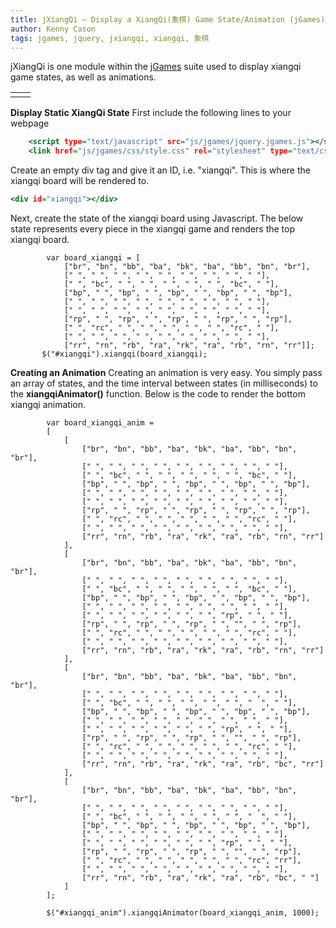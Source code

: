 ```yaml
---
title: jXiangQi – Display a XiangQi(象棋) Game State/Animation (jGames)
author: Kenny Cason
tags: jgames, jquery, jxiangqi, xiangqi, 象棋
---
```


jXiangQi is one module within the <a href="/posts/2011-08-08-jgames.html">jGames</a> suite used to display xiangqi game states, as well as animations. 
    <table>
        <tr><td><div id="xiangqi"></div></td><td><div id="xiangqi_anim"></div></td></tr>
    </table>

<strong>Display Static XiangQi State</strong>
First include the following lines to your webpage

```{.html .numberLines startFrom="1"}
    <script type="text/javascript" src="js/jgames/jquery.jgames.js"></script>
    <link href="js/jgames/css/style.css" rel="stylesheet" type="text/css" />

```
Create an empty div tag and give it an ID, i.e. "xiangqi". This is where the xiangqi board will be rendered to.

```{.html .numberLines startFrom="1"}
<div id="xiangqi"></div>

```
Next, create the state of the xiangqi board using Javascript. The below state represents every piece in the xiangqi game and renders the top xiangqi board.

```{.javascript .numberLines startFrom="1"}
        var board_xiangqi = [
            ["br", "bn", "bb", "ba", "bk", "ba", "bb", "bn", "br"],
            [" ", " ", " ", " ", " ", " ", " ", " ", " "],
            [" ", "bc", " ", " ", " ", " ", " ", "bc", " "],
            ["bp", " ", "bp", " ", "bp", " ", "bp", " ", "bp"],
            [" ", " ", " ", " ", " ", " ", " ", " ", " "],
            [" ", " ", " ", " ", " ", " ", " ", " ", " "],
            ["rp", " ", "rp", " ", "rp", " ", "rp", " ", "rp"],
            [" ", "rc", " ", " ", " ", " ", " ", "rc", " "],
            [" ", " ", " ", " ", " ", " ", " ", " ", " "],
            ["rr", "rn", "rb", "ra", "rk", "ra", "rb", "rn", "rr"]];
       $("#xiangqi").xiangqi(board_xiangqi);
```

<strong>Creating an Animation</strong>
Creating an animation is very easy. You simply pass an array of states, and the time interval between states (in milliseconds) to the <b>xiangqiAnimator()</b> function. Below is the code to render the bottom xiangqi animation.

```{.javascript .numberLines startFrom="1"}
        var board_xiangqi_anim =
        [
            [
                ["br", "bn", "bb", "ba", "bk", "ba", "bb", "bn", "br"],
                [" ", " ", " ", " ", " ", " ", " ", " ", " "],
                [" ", "bc", " ", " ", " ", " ", " ", "bc", " "],
                ["bp", " ", "bp", " ", "bp", " ", "bp", " ", "bp"],
                [" ", " ", " ", " ", " ", " ", " ", " ", " "],
                [" ", " ", " ", " ", " ", " ", " ", " ", " "],
                ["rp", " ", "rp", " ", "rp", " ", "rp", " ", "rp"],
                [" ", "rc", " ", " ", " ", " ", " ", "rc", " "],
                [" ", " ", " ", " ", " ", " ", " ", " ", " "],
                ["rr", "rn", "rb", "ra", "rk", "ra", "rb", "rn", "rr"]
            ],
            [
                ["br", "bn", "bb", "ba", "bk", "ba", "bb", "bn", "br"],
                [" ", " ", " ", " ", " ", " ", " ", " ", " "],
                [" ", "bc", " ", " ", " ", " ", " ", "bc", " "],
                ["bp", " ", "bp", " ", "bp", " ", "bp", " ", "bp"],
                [" ", " ", " ", " ", " ", " ", " ", " ", " "],
                [" ", " ", " ", " ", " ", " ", "rp", " ", " "],
                ["rp", " ", "rp", " ", "rp", " ", "", " ", "rp"],
                [" ", "rc", " ", " ", " ", " ", " ", "rc", " "],
                [" ", " ", " ", " ", " ", " ", " ", " ", " "],
                ["rr", "rn", "rb", "ra", "rk", "ra", "rb", "rn", "rr"]
            ],
            [
                ["br", "bn", "bb", "ba", "bk", "ba", "bb", "bn", "br"],
                [" ", " ", " ", " ", " ", " ", " ", " ", " "],
                [" ", "bc", " ", " ", " ", " ", " ", "  ", " "],
                ["bp", " ", "bp", " ", "bp", " ", "bp", " ", "bp"],
                [" ", " ", " ", " ", " ", " ", " ", " ", " "],
                [" ", " ", " ", " ", " ", " ", "rp", " ", " "],
                ["rp", " ", "rp", " ", "rp", " ", "", " ", "rp"],
                [" ", "rc", " ", " ", " ", " ", " ", "rc", " "],
                [" ", " ", " ", " ", " ", " ", " ", " ", " "],
                ["rr", "rn", "rb", "ra", "rk", "ra", "rb", "bc", "rr"]
            ],
            [
                ["br", "bn", "bb", "ba", "bk", "ba", "bb", "bn", "br"],
                [" ", " ", " ", " ", " ", " ", " ", " ", " "],
                [" ", "bc", " ", " ", " ", " ", " ", "  ", " "],
                ["bp", " ", "bp", " ", "bp", " ", "bp", " ", "bp"],
                [" ", " ", " ", " ", " ", " ", " ", " ", " "],
                [" ", " ", " ", " ", " ", " ", "rp", " ", " "],
                ["rp", " ", "rp", " ", "rp", " ", "", " ", "rp"],
                [" ", "rc", " ", " ", " ", " ", " ", "rc", "rr"],
                [" ", " ", " ", " ", " ", " ", " ", " ", " "],
                ["rr", "rn", "rb", "ra", "rk", "ra", "rb", "bc", " "]
            ]
        ];

        $("#xiangqi_anim").xiangqiAnimator(board_xiangqi_anim, 1000);
```
<script src="//ajax.googleapis.com/ajax/libs/jquery/1.6.2/jquery.min.js" type="text/javascript"></script>
<script type="text/javascript" src="/js/jgames/jquery.jgames.js"></script>
<script type="text/javascript" src="http://ken-soft.com/js/jgames/jquery.jgames.demo-data.js"></script>
<link href="/js/jgames/css/style.css" rel="stylesheet" type="text/css" />
<script type="text/javascript">
<!--
$(document).ready(function(){$("#xiangqi").xiangqi(board_xiangqi);$("#xiangqi_anim").xiangqiAnimator(board_xiangqi_anim, 1000);});
//--></script>
